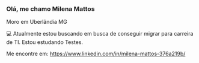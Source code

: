 <h3> Olá, me chamo Milena Mattos </h3>
Moro em Uberlândia MG

💻 Atualmente estou buscando em busca de conseguir migrar para carreira de TI.
Estou estudando Testes.

Me encontre em:
https://www.linkedin.com/in/milena-mattos-376a219b/
